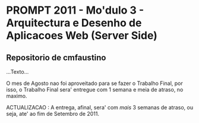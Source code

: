# PROMPT 2011 - Mo'dulo 3 - Arquitectura e Desenho de Aplicacoes Web (Server Side)

## Repositorio de cmfaustino

...Texto...

O mes de Agosto nao foi aproveitado para se fazer o Trabalho Final,
por isso,
o Trabalho Final sera' entregue com 1 semana e meia de atraso, no maximo.

ACTUALIZACAO : A entrega, afinal, sera' com *mais* 3 semanas de atraso, ou seja, ate' ao fim de Setembro de 2011.
